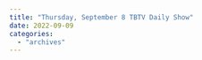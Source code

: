```yaml
---
title: "Thursday, September 8 TBTV Daily Show"
date: 2022-09-09
categories: 
  - "archives"
---
```



